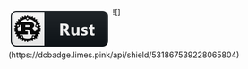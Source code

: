 <img src="svg/rust.svg" alt="rust" style="vertical-align:top; margin:6px 4px">
![](https://dcbadge.limes.pink/api/shield/531867539228065804)
